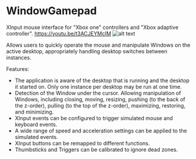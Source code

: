 # WindowGamepad
XInput mouse interface for "Xbox one" controllers and "Xbox adaptive controller".
https://youtu.be/t3ACJEYMcIM
![alt text](https://user-images.githubusercontent.com/39764372/137580156-46b20afb-0c2b-439e-a815-88c16d4cb897.png)

Allows users to quickly operate the mouse and manipulate Windows on the active desktop, appropriately handling desktop switches between instances.

Features:

* The application is aware of the desktop that is running and the desktop it started on.  Only one instance per desktop may be run at one time.
* Detection of the Window under the cursor.  Allowing manipulation of Windows, including closing, moving, resizing, pushing (to the back of the z-order), pulling (to the top of the z-order), maximizing, restoring, and minimizing.
* XInput events can be configured to trigger simulated mouse and keyboard events.
* A wide range of speed and acceleration settings can be applied to the simulated events.
* XInput buttons can be remapped to different functions.
* Thumbsticks and Triggers can be calibrated to ignore dead zones.




